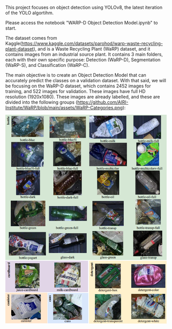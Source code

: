 This project focuses on object detection using YOLOv8, the latest iteration of the YOLO algortihm. 

Please access the notebook "WARP-D Object Detection Model.ipynb" to start. 

The dataset comes from Kaggle(https://www.kaggle.com/datasets/parohod/warp-waste-recycling-plant-dataset), and is a Waste Recycling Plant (WaRP) dataset, and it contains images from an industrial source plant. It contains 3 main folders, each with their own specific purpose: Detection (WaRP-D), Segmentation (WaRP-S), and Classification (WaRP-C). 

The main objective is to create an Object Detection Model that can accurately predict the classes on a validation dataset. With that said, we will be focusing on the WaRP-D dataset, which contains 2452 images for training, and 522 images for validation. These images have full HD resolution (1920x1080). These images are already labelled, and these are divided into the following groups (https://github.com/AIRI-Institute/WaRP/blob/main/assets/WaRP-Categories.png):

![Categories](https://raw.githubusercontent.com/AIRI-Institute/WaRP/main/assets/WaRP-Categories.png)
